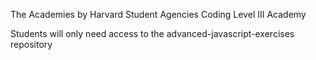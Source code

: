 The Academies by Harvard Student Agencies
Coding Level III Academy

Students will only need access to the advanced-javascript-exercises repository
